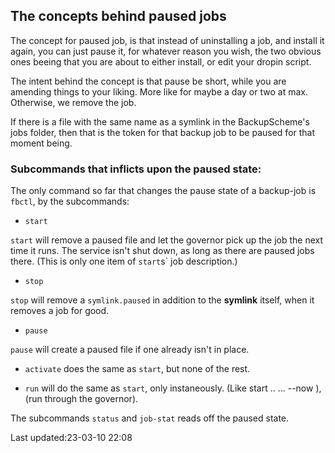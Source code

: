 The concepts behind paused jobs
-------------------------------

The concept for paused job, is that instead of uninstalling
a job, and install it again, you can just pause it, for
whatever reason you wish, the two obvious ones beeing that
you are about to either install, or edit your dropin script.

The intent behind the concept is that pause be short, while
you are amending things to your liking. More like for maybe
a day or two at max. Otherwise, we remove the job.

If there is a file with the same name as a symlink in the
BackupScheme's jobs folder, then that is the token for that
backup job  to be paused for  that moment being.

### Subcommands that inflicts upon the paused state:

The only command so far that changes the pause state of
a backup-job is `fbctl`, by the subcommands:

* `start`

`start` will remove a paused file and let the governor pick
up the job the next time it runs. The service isn't shut
down, as long as there are paused jobs there.
(This is only one item of `start`s` job description.)

* `stop`

`stop` will remove a `symlink.paused` in addition to the
**symlink** itself, when it removes a job for good.

* `pause`

`pause` will create a paused file if one already isn't in
place.


* `activate` does the same as `start`, but none of the rest.

* `run` will do the same as `start`, only instaneously.
	(Like start .. ... --now ), (run through the governor).


The subcommands `status`  and `job-stat` reads off the paused
state.



  Last updated:23-03-10 22:08

